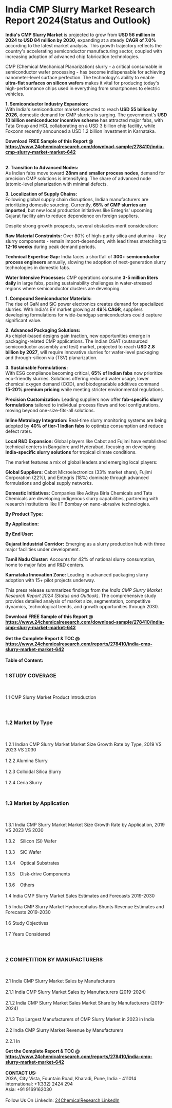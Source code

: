 <h1>India CMP Slurry Market Research Report 2024(Status and Outlook)</h1><p><strong>India's CMP Slurry Market</strong> is projected to grow from <strong>USD 56 million in 2024 to USD 84 million by 2030</strong>, expanding at a steady <strong>CAGR of 7.0%</strong> according to the latest market analysis. This growth trajectory reflects the country's accelerating semiconductor manufacturing sector, coupled with increasing adoption of advanced chip fabrication technologies. </p><p>CMP (Chemical Mechanical Planarization) slurry - a critical consumable in semiconductor wafer processing - has become indispensable for achieving nanometer-level surface perfection. The technology's ability to enable <strong>ultra-flat surfaces on silicon wafers</strong> makes it vital for producing today's high-performance chips used in everything from smartphones to electric vehicles.</p><p><strong>1. Semiconductor Industry Expansion:</strong><br>
With India's semiconductor market expected to reach <strong>USD 55 billion by 2026</strong>, domestic demand for CMP slurries is surging. The government's <strong>USD 10 billion semiconductor incentive scheme</strong> has attracted major fabs, with Tata Group and HCL collaborating on a USD 3 billion chip facility, while Foxconn recently announced a USD 1.2 billion investment in Karnataka.</p><div><b>Download FREE Sample of this Report @ 
            <a href="https://www.24chemicalresearch.com/download-sample/278410/india-cmp-slurry-market-market-642">
            https://www.24chemicalresearch.com/download-sample/278410/india-cmp-slurry-market-market-642</a></b></div><br><p><strong>2. Transition to Advanced Nodes:</strong><br>
As Indian fabs move toward <strong>28nm and smaller process nodes</strong>, demand for precision CMP solutions is intensifying. The share of advanced node (atomic-level planarization with minimal defects.</p><p><strong>3. Localization of Supply Chains:</strong><br>
Following global supply chain disruptions, Indian manufacturers are prioritizing domestic sourcing. Currently, <strong>65% of CMP slurries are imported</strong>, but new local production initiatives like Entegris' upcoming Gujarat facility aim to reduce dependence on foreign suppliers.</p><p>Despite strong growth prospects, several obstacles merit consideration:</p><p><strong>Raw Material Constraints:</strong> Over 80% of high-purity silica and alumina - key slurry components - remain import-dependent, with lead times stretching to <strong>12-16 weeks</strong> during peak demand periods.</p><p><strong>Technical Expertise Gap:</strong> India faces a shortfall of <strong>300+ semiconductor process engineers</strong> annually, slowing the adoption of next-generation slurry technologies in domestic fabs.</p><p><strong>Water Intensive Processes:</strong> CMP operations consume <strong>3-5 million liters daily</strong> in large fabs, posing sustainability challenges in water-stressed regions where semiconductor clusters are developing.</p><p><strong>1. Compound Semiconductor Materials:</strong><br>
The rise of GaN and SiC power electronics creates demand for specialized slurries. With India's EV market growing at <strong>49% CAGR</strong>, suppliers developing formulations for wide-bandgap semiconductors could capture significant value.</p><p><strong>2. Advanced Packaging Solutions:</strong><br>
As chiplet-based designs gain traction, new opportunities emerge in packaging-related CMP applications. The Indian OSAT (outsourced semiconductor assembly and test) market, projected to reach <strong>USD 2.8 billion by 2027</strong>, will require innovative slurries for wafer-level packaging and through-silicon via (TSV) planarization.</p><p><strong>3. Sustainable Formulations:</strong><br>
With ESG compliance becoming critical, <strong>65% of Indian fabs</strong> now prioritize eco-friendly slurries. Solutions offering reduced water usage, lower chemical oxygen demand (COD), and biodegradable additives command <strong>15-20% premium pricing</strong> while meeting stricter environmental regulations.</p><p><strong>Precision Customization:</strong> Leading suppliers now offer <strong>fab-specific slurry formulations</strong> tailored to individual process flows and tool configurations, moving beyond one-size-fits-all solutions.</p><p><strong>Inline Metrology Integration:</strong> Real-time slurry monitoring systems are being adopted by <strong>40% of tier-1 Indian fabs</strong> to optimize consumption and reduce defect rates.</p><p><strong>Local R&amp;D Expansion:</strong> Global players like Cabot and Fujimi have established technical centers in Bangalore and Hyderabad, focusing on developing <strong>India-specific slurry solutions</strong> for tropical climate conditions.</p><p>The market features a mix of global leaders and emerging local players:</p><p><strong>Global Suppliers:</strong> Cabot Microelectronics (33% market share), Fujimi Corporation (22%), and Entegris (18%) dominate through advanced formulations and global supply networks.</p><p><strong>Domestic Initiatives:</strong> Companies like Aditya Birla Chemicals and Tata Chemicals are developing indigenous slurry capabilities, partnering with research institutions like IIT Bombay on nano-abrasive technologies.</p><p><strong>By Product Type:</strong></p><p><strong>By Application:</strong></p><p><strong>By End User:</strong></p><p><strong>Gujarat Industrial Corridor:</strong> Emerging as a slurry production hub with three major facilities under development.</p><p><strong>Tamil Nadu Cluster:</strong> Accounts for 42% of national slurry consumption, home to major fabs and R&amp;D centers.</p><p><strong>Karnataka Innovation Zone:</strong> Leading in advanced packaging slurry adoption with 15+ pilot projects underway.</p><p>This press release summarizes findings from the <em>India CMP Slurry Market Research Report 2024 (Status and Outlook)</em>. The comprehensive study provides detailed analysis of market size, segmentation, competitive dynamics, technological trends, and growth opportunities through 2030.</p><div><b>Download FREE Sample of this Report @ 
            <a href="https://www.24chemicalresearch.com/download-sample/278410/india-cmp-slurry-market-market-642">
            https://www.24chemicalresearch.com/download-sample/278410/india-cmp-slurry-market-market-642</a></b></div><br><div><b>Get the Complete Report & TOC @ 
            <a href="https://www.24chemicalresearch.com/reports/278410/india-cmp-slurry-market-market-642">
            https://www.24chemicalresearch.com/reports/278410/india-cmp-slurry-market-market-642</a></b></div><br>
            <b>Table of Content:</b><p><h2><span style="font-size:16px"><strong>1 STUDY COVERAGE</strong></span></h2><br />
<p>1.1 CMP Slurry Market Product Introduction</p><br />
<h2><span style="font-size:16px"><strong>1.2 Market by Type</strong></span></h2><br />
<p>1.2.1 Indian CMP Slurry Market Market Size Growth Rate by Type, 2019 VS 2023 VS 2030<br /><br />
1.2.2 Alumina Slurry&nbsp;&nbsp; &nbsp;<br /><br />
1.2.3 Colloidal Silica Slurry<br /><br />
1.2.4 Ceria Slurry<br /><br />
<h2><span style="font-size:16px"><strong>1.3 Market by Application</strong></span></h2><br />
<p>1.3.1 India CMP Slurry Market Market Size Growth Rate by Application, 2019 VS 2023 VS 2030<br /><br />
1.3.2&nbsp;&nbsp; &nbsp;Silicon (Si) Wafer<br /><br />
1.3.3&nbsp;&nbsp; &nbsp;SiC Wafer<br /><br />
1.3.4&nbsp;&nbsp; &nbsp;Optical Substrates<br /><br />
1.3.5&nbsp;&nbsp; &nbsp;Disk-drive Components<br /><br />
1.3.6&nbsp;&nbsp; &nbsp;Others<br /><br />
1.4 India CMP Slurry Market Sales Estimates and Forecasts 2019-2030<br /><br />
1.5 India CMP Slurry Market Hydrocephalus Shunts Revenue Estimates and Forecasts 2019-2030<br /><br />
1.6 Study Objectives<br /><br />
1.7 Years Considered</p><br />
<h2><span style="font-size:16px"><strong>2 COMPETITION BY MANUFACTURERS</strong></span></h2><br />
<p>2.1 India CMP Slurry Market Sales by Manufacturers<br /><br />
2.1.1 India CMP Slurry Market Sales by Manufacturers (2019-2024)<br /><br />
2.1.2 India CMP Slurry Market Sales Market Share by Manufacturers (2019-2024)<br /><br />
2.1.3 Top Largest Manufacturers of CMP Slurry Market in 2023 in India<br /><br />
2.2 India CMP Slurry Market Revenue by Manufacturers<br /><br />
2.2.1 In</p><div><b>Get the Complete Report & TOC @ 
            <a href="https://www.24chemicalresearch.com/reports/278410/india-cmp-slurry-market-market-642">
            https://www.24chemicalresearch.com/reports/278410/india-cmp-slurry-market-market-642</a></b></div><br><b>CONTACT US:</b><br>
            203A, City Vista, Fountain Road, Kharadi, Pune, India - 411014<br>
            International: +1(332) 2424 294<br>
            Asia: +91 9169162030 <br><br>
            Follow Us On LinkedIn: <a href="https://www.linkedin.com/company/24chemicalresearch/">24ChemicalResearch LinkedIn</a>